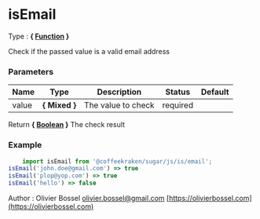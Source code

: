 # isEmail

<!-- @namespace: sugar.js.is.isEmail -->

Type : **{ [Function](https://developer.mozilla.org/fr/docs/Web/JavaScript/Reference/Objets_globaux/Function) }**


Check if the passed value is a valid email address



### Parameters
Name  |  Type  |  Description  |  Status  |  Default
------------  |  ------------  |  ------------  |  ------------  |  ------------
value  |  **{ Mixed }**  |  The value to check  |  required  |

Return **{ [Boolean](https://developer.mozilla.org/fr/docs/Web/JavaScript/Reference/Objets_globaux/Boolean) }** The check result

### Example
```js
	import isEmail from '@coffeekraken/sugar/js/is/email';
isEmail('john.doe@gmail.com') => true
isEmail('plop@yop.com') => true
isEmail('hello') => false
```
Author : Olivier Bossel [olivier.bossel@gmail.com](mailto:olivier.bossel@gmail.com) [https://olivierbossel.com](https://olivierbossel.com)